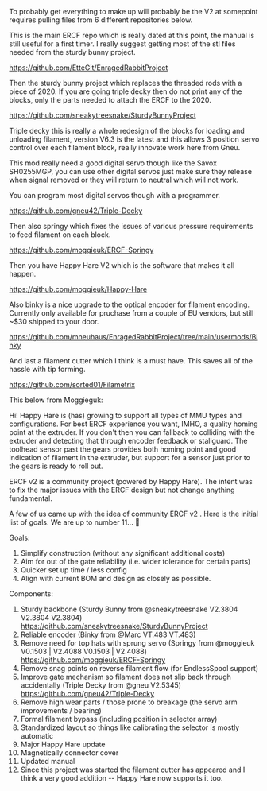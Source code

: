 To probably get everything to make up will probably be the V2 at somepoint requires pulling files from 6 different repositories below.

This is the main ERCF repo which is really dated at this point, the manual is still useful for a first timer. I really suggest getting most of the stl files needed from the sturdy bunny project.

https://github.com/EtteGit/EnragedRabbitProject

Then the sturdy bunny project which replaces the threaded rods with a piece of 2020. If you are going triple decky then do not print any of the blocks, only the parts needed to attach the ERCF to the 2020.

https://github.com/sneakytreesnake/SturdyBunnyProject

Triple decky this is really a whole redesign of the blocks for loading and unloading filament, version V6.3 is the latest and this allows 3 position servo control over each filament block, really innovate work here from Gneu. 

This mod really need a good digital servo though like the Savox SH0255MGP, you can use other digital servos just make sure they release when signal removed or they will return to neutral which will not work. 

You can program most digital servos though with a programmer.

https://github.com/gneu42/Triple-Decky

Then also springy which fixes the issues of various pressure requirements to feed filament on each block. 

https://github.com/moggieuk/ERCF-Springy

Then you have Happy Hare V2 which is the software that makes it all happen. 

https://github.com/moggieuk/Happy-Hare

Also binky is a nice upgrade to the optical encoder for filament encoding. Currently only available for pruchase from a couple of EU vendors, but still ~$30 shipped to your door.

https://github.com/mneuhaus/EnragedRabbitProject/tree/main/usermods/Binky

And last a filament cutter which I think is a must have. This saves all of the hassle with tip forming. 

https://github.com/sorted01/Filametrix




This below from Moggieguk:

Hi!  Happy Hare is (has) growing to support all types of MMU types and configurations.  For best ERCF experience you want, IMHO, a quality homing point at the extruder. If you don't then you can fallback to colliding with the extruder and detecting that through encoder feedback or stallguard.  The toolhead sensor past the gears provides both homing point and good indication of filament in the extruder, but support for a sensor just prior to the gears is ready to roll out.

ERCF v2 is a community project (powered by Happy Hare).  The intent was to fix the major issues with the ERCF design but not change anything fundamental. 

A few of us came up with the idea of community ERCF v2 . Here is the initial list of goals.  We are up to number 11... 🙂

Goals:
1. Simplify construction (without any significant additional costs)
2. Aim for out of the gate reliability (i.e. wider tolerance for certain parts)
3. Quicker set up time / less config
4. Align with current BOM and design as closely as possible.

Components:
1. Sturdy backbone (Sturdy Bunny from @sneakytreesnake V2.3804 V2.3804 V2.3804) https://github.com/sneakytreesnake/SturdyBunnyProject
2. Reliable encoder (Binky from @Marc VT.483 VT.483)
3. Remove need for top hats with sprung servo (Springy from @moggieuk V0.1503 | V2.4088 V0.1503 | V2.4088) https://github.com/moggieuk/ERCF-Springy
4. Remove snag points on reverse filament flow (for EndlessSpool support)
5. Improve gate mechanism so filament does not slip back through accidentally (Triple Decky from @gneu V2.5345) https://github.com/gneu42/Triple-Decky
6. Remove high wear parts / those prone to breakage (the servo arm improvements / bearing)
7. Formal filament bypass (including position in selector array)
8. Standardized layout so things like calibrating the selector is mostly automatic
9. Major Happy Hare update
10. Magnetically connector cover
11. Updated manual
12. Since this project was started the filament cutter has appeared and I think a very good addition -- Happy Hare now supports it too.
